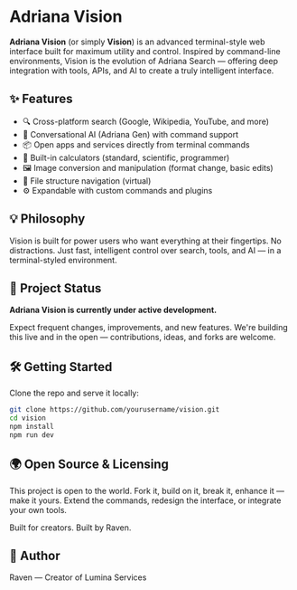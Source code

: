 # Adriana Vision

**Adriana Vision** (or simply **Vision**) is an advanced terminal-style web interface built for maximum utility and control. Inspired by command-line environments, Vision is the evolution of Adriana Search — offering deep integration with tools, APIs, and AI to create a truly intelligent interface.

## ✨ Features

- 🔍 Cross-platform search (Google, Wikipedia, YouTube, and more)
- 💬 Conversational AI (Adriana Gen) with command support
- 📦 Open apps and services directly from terminal commands
- 🧮 Built-in calculators (standard, scientific, programmer)
- 🖼️ Image conversion and manipulation (format change, basic edits)
- 📁 File structure navigation (virtual)
- ⚙️ Expandable with custom commands and plugins

## 💡 Philosophy

Vision is built for power users who want everything at their fingertips. No distractions. Just fast, intelligent control over search, tools, and AI — in a terminal-styled environment.

## 🚧 Project Status

**Adriana Vision is currently under active development.**

Expect frequent changes, improvements, and new features. We're building this live and in the open — contributions, ideas, and forks are welcome.

## 🛠️ Getting Started

Clone the repo and serve it locally:

```bash
git clone https://github.com/yourusername/vision.git
cd vision
npm install
npm run dev
```

## 🌍 Open Source & Licensing
This project is open to the world. Fork it, build on it, break it, enhance it — make it yours. Extend the commands, redesign the interface, or integrate your own tools.

Built for creators. Built by Raven.

## 👤 Author
Raven — Creator of Lumina Services